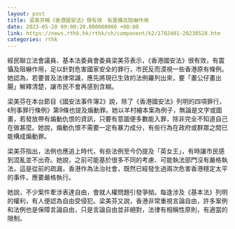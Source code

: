 ```yaml
---
layout: post
title: 梁美芬稱《香港國安法》很有效　有震懾及阻嚇作用
date: 2023-05-28 09:00:20.000000000 +08:00
link: https://news.rthk.hk/rthk/ch/component/k2/1702401-20230528.htm
categories: rthk
---
```


經民聯立法會議員、基本法委員會委員梁美芬表示，《香港國安法》很有效，有震懾及阻嚇作用，足以針對危害國家安全的罪行，市民反而漠視一些香港原有條例。她認為，若要普及法律常識，應先將現已生效的法例羅列出來，要「畫公仔畫出腸」解釋清楚，讓市民不會再感到含糊。

梁美芬在本台節目《國安法事件簿2》說，除了《香港國安法》列明的四項罪行，《刑事罪行條例》第9條也提及煽動罪。她以羊村繪本案為例子，無論是文字或圖畫，若發放帶有煽動仇恨的資訊，只要有意圖便多數能入罪，除非完全不知道自己在做甚麼。她說，煽動仇恨不需要一定有暴力成分，有些行為在政府或群眾之間已能構成煽動罪。

梁美芬指出，法例也應追上時代，有些法例至今仍提及「英女王」，有時讓市民感到混亂並不出奇。她說，之前可能基於很多不同的考慮、可能執法部門沒有嚴格執法，這是從前的疏漏，香港作為法治社會，既然已經發生過兩次危害香港穩定太平的事件，應要嚴格執行。

她說，不少案件牽涉表達自由，會就人權問題引發爭拗。每逢涉及《基本法》列明的權利，有人便認為自由受侵犯。梁美芬又說，香港非常重視言論自由，許多案例和法例也是保障言論自由，只是言論自由並非絕對，法律有相稱性原則，有適當的限制。
